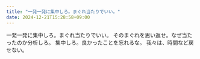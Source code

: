 ```yaml
---
title: "一発一発に集中しろ。まぐれ当たりでいい。"
date: 2024-12-21T15:28:58+09:00
---
```

一発一発に集中しろ。まぐれ当たりでいい。
そのまぐれを思い返せ。なぜ当たったのか分析しろ。
集中しろ。良かったことを忘れるな。
我々は、時間など戻せない。
